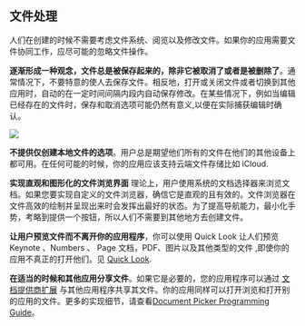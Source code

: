 

## 文件处理
人们在创建的时候不需要考虑文件系统、阅览以及修改文件。如果你的应用需要文件协同工作，应尽可能的忽略文件操作。

**逐渐形成一种观念，文件总是被保存起来的，除非它被取消了或者是被删除了**。通常情况下，不要特意的使人去保存文件。相反地，打开或关闭文件或者切换到其他应用时，自动的在一定时间间隔内段内自动保存修改。在某些情况下，例如当编辑已经存在的文件时，保存和取消选项可能仍然有意义,以便在实际捕获编辑时确认。

![](https://developer.apple.com/ios/human-interface-guidelines/images/file_handling.png)
 
**不提供仅创建本地文件的选项**。用户总是期望他们所有的文件在他们的其他设备上都可用。在任何可能的时候，你的应用应该支持云端文件存储比如 iCloud.

**实现直观和图形化的文件浏览界面** 理论上，用户使用系统的文档选择器来浏览文档。如果您要实现自定义的文件浏览器，确信它是直观的且有效的。文件浏览器在文件高效的绘制并呈现出来时会发挥出最好的状态。为了提高导航能力，最小化手势，考略到提供一个按钮，所以人们不需要到其他地方去创建文件。

**让用户预览文件而不离开你的应用程序**，你可以使用 Quick Look 让人们预览 Keynote 、Numbers 、 Page 文档，PDF、图片以及其他类型的文件 ,即使你的应用不真正的打开他们。见 [Quick Look](https://developer.apple.com/ios/human-interface-guidelines/features/quick-look/).


**在适当的时候和其他应用分享文件**。如果它是必要的，您的应用程序可以通过 [文档提供商扩展](https://developer.apple.com/ios/human-interface-guidelines/extensions/document-providers/) 与其他应用程序共享其文件。你的应用同样可以打开浏览和打开别的应用的文件。更多的实现细节，请查看[Document Picker Programming Guide](https://developer.apple.com/library/content/documentation/FileManagement/Conceptual/DocumentPickerProgrammingGuide/Introduction/Introduction.html)。




